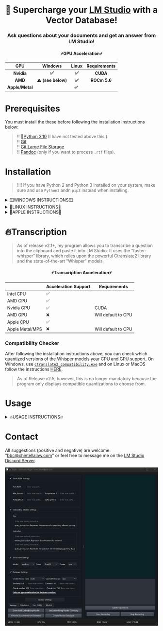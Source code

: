 <div align="center">
  <h1>🚀 Supercharge your <a href="https://lmstudio.ai/">LM Studio</a> with a Vector Database!</h1>
  <h3>Ask questions about your documents and get an answer from LM Studio!</h3>
</div>
<div align="center">
  <h4 align="center">⚡GPU Acceleration⚡
  <table>
    <thead>
      <tr>
        <th>GPU</th>
        <th>Windows</th>
        <th>Linux</th>
        <th>Requirements</th>
      </tr>
    </thead>
    <tbody>
      <tr>
        <td>Nvidia</td>
        <td>✅</td>
        <td>✅</td>
        <td>CUDA</td>
      </tr>
      <tr>
        <td>AMD</td>
        <td>⚠️ (see below)</td>
        <td>✅</td>
        <td>ROCm 5.6</td>
      </tr>
      <tr>
        <td>Apple/Metal</td>
        <td colspan="3" align="center"> ✅ </td>
      </tr>
    </tbody>
  </table></h4>
</div>

# Prerequisites
You must install the these before following the installation instructions below:

> ‼️ 🐍[Python 3.10](https://www.python.org/downloads/release/python-31011/) (I have not tested above this.).<br>
> ‼️ [Git](https://git-scm.com/downloads)<br>
> ‼️ [Git Large File Storage](https://git-lfs.com/).<br>
> ‼️ [Pandoc](https://github.com/jgm/pandoc) (only if you want to process ```.rtf``` files).

# Installation
> ‼️‼️ If you have Python 2 and Python 3 installed on your system, make sure and use ```Python3``` andn ```pip3``` instead when installing.
<details>
  <summary>🪟WINDOWS INSTRUCTIONS🪟</summary>
  
### Step 1
🟢 Nvidia GPU ➜ Install [CUDA 11.8](https://developer.nvidia.com/cuda-11-8-0-download-archive)
🔴 AMD GPU - Unfortunately, PyTorch does not currently support AMD GPUs on Windows.  It's only supported on Linux.  There are several ways to possibly get around this limitation, but I'm unable to verify since I don't have an AMD GPU.  See [HERE](https://ubuntu.com/tutorials/install-ubuntu-on-wsl2-on-windows-11-with-gui-support#1-overview), [HERE](https://ubuntu.com/tutorials/enabling-gpu-acceleration-on-ubuntu-on-wsl2-with-the-nvidia-cuda-platform#1-overview), and possibly [HERE](https://user-images.githubusercontent.com/108230321/275660295-e2d6e097-38c5-4e38-9a1f-f28441ba8812.png).
### Step 2
Download the ZIP file from the latest "release," unzip anywhere on your computer, and go into the ```src``` folder.
### Step 3
Within the ```src``` folder, open a command prompt and create a virtual environment:
```
python -m venv .
```
### Step 4
Activate the virtual environment:
```
.\Scripts\activate
```
### Step 5
```
python -m pip install --upgrade pip
```
### Step 6
🟢 Nvidia GPUs:
```
pip install torch torchvision torchaudio --index-url https://download.pytorch.org/whl/cu118
```
🔴 AMD GPUs - To reiterate, PyTorch does not supprot AMD GPUs Windows, only Linux.
🔵 CPU only:
```
pip install torch torchvision torchaudio
```
### Step 7
```
pip install -r requirements.txt
```
### Optional Step 8 - Double check GPU-Acceleration
Run this script if you want to doublecheck that you installed the Pytorch and gpu-acceleration software correctly:
```
python check_gpu.py
```
</details>

<details>
  <summary>🐧LINUX INSTRUCTIONS🐧</summary>

### Step 1
🟢 Nvidia GPUs ➜ Install [CUDA 11.8](https://developer.nvidia.com/cuda-11-8-0-download-archive)
🔴 AMD GPUs ➜ Install [ROCm version 5.6](https://docs.amd.com/en/docs-5.6.0/deploy/windows/gui/index.html).
> [THIS REPO](https://github.com/nktice/AMD-AI) might also help if AMD's instructions aren't clear.
### Step 2
Download the ZIP file from the latest "release," unzip anywhere on your computer, and go into the ```src``` folder.
### Step 3
Within the ```src``` folder, open a terminal window and create a virtual environment:
```
python -m venv .
```
### Step 4
Activate the virtual environment:
```
source bin/activate
```
### Step 5
```
python -m pip install --upgrade pip
```
### Step 6
🟢 Nvidia GPU:
```
pip install torch torchvision torchaudio --index-url https://download.pytorch.org/whl/cu118
```
🔴 AMD GPU:
```
pip install torch torchvision torchaudio --index-url https://download.pytorch.org/whl/rocm5.6
```
🔵 CPU only:
```
pip install torch torchvision torchaudio --index-url https://download.pytorch.org/whl/cpu
```
### Step 7
```
sudo apt-get install portaudio19-dev
```
### Step 8
```
sudo apt-get install python3-dev
```
### Step 9
```
pip install -r requirements.txt
```
### Optional Step 10
Run this script if you want to doublecheck that you installed the Pytorch and gpu-acceleration software correctly:
```
python check_gpu.py
```
</details>

<details>
  <summary>🍎APPLE INSTRUCTIONS🍎</summary>

### Step 1
All Macs with MacOS 12.3+ come with 🔘 Metal/MPS, which is Apple's implementation of gpu-acceleration (like CUDA for Nvidia and ROCm for AMD).  I'm not sure if it's possible to install on an older MacOS since I don't have an Apple.
### Step 2
Install [Xcode Command Line Tools](https://www.makeuseof.com/install-xcode-command-line-tools/).
### Step 3
Download the ZIP file from the latest "release," unzip anywhere on your computer, and go into the ```src``` folder.
### Step 4
Within the ```src``` folder, open a terminal window and create a virtual environment:
```
python -m venv .
```
### Step 5
Activate the virtual environment:
```
source bin/activate
```
### Step 6
```
python -m pip install --upgrade pip
```
### Step 7
```
pip install torch torchvision torchaudio
```
### Step 8
```
brew install portaudio
```
### Step 9
```
pip install -r requirements.txt
```
### Optional Step 10
Run this script if you want to doublecheck that you installed the Pytorch and gpu-acceleration software correctly:
```
python check_gpu.py
```

</details>

# 🔥Transcription

> As of release v2.1+, my program allows you to transcribe a question into the clipboard and paste it into LM Studio.  It uses the "faster-whisper" library, which relies upon the powerful Ctranslate2 library and the state-of-the-art "Whisper" models.

<div align="center">
  <h4>⚡Transcription Acceleration⚡</h4>
  <table>
    <thead>
      <tr>
        <th></th>
        <th>Acceleration Support</th>
        <th>Requirements</th>
      </tr>
    </thead>
    <tbody>
      <tr>
        <td>Intel CPU</td>
        <td>✅</td>
        <td></td>
      </tr>
      <tr>
        <td>AMD CPU</td>
        <td>✅</td>
        <td></td>
      </tr>
      <tr>
        <td>Nvidia GPU</td>
        <td>✅</td>
        <td>CUDA</td>
      </tr>
      <tr>
        <td>AMD GPU</td>
        <td>❌</td>
        <td>Will default to CPU</td>
      </tr>
      <tr>
        <td>Apple CPU</td>
        <td>✅</td>
        <td></td>
      </tr>
      <tr>
        <td>Apple Metal/MPS</td>
        <td>❌</td>
        <td>Will default to CPU</td>
      </tr>
    </tbody>
  </table>
</div>

### Compatibility Checker
After following the installation instructions above, you can check which quantized versions of the Whisper models your CPU and GPU support.  On Windows, use [```ctranslate2_compatibility.exe```](https://github.com/BBC-Esq/ctranslate2-compatibility-checker/releases/tag/v1.0) and on Linux or MacOS follow the instructions [HERE](https://github.com/BBC-Esq/ctranslate2-compatibility-checker).
> As of Release v2.5, however, this is no longer mandatory because the program only displays compatible quantizations to choose from.

# Usage
<details>
  <summary>🔥USAGE INSTRUCTIONS🔥</summary>

### Step 1 - Virtual Environment
Make sure you are in theh ```src``` folder, have opened a command prompt/terminal, and activated the virtual environment (see installation instructions).
### Step 2
Run Program
```
python gui.py
```
> Only systems running Windows with an Nvidia GPU will display metrics in the GUI.  Feel free to request that I add AMD or Apple support.
### Step 3
The download embedding model button lets you choose to download multiple embedding models.  The command prompt/terminal will state when the download is complete and unpacked.  Don't attempt to create the vector database before.
### Step 4
The set model directory allows you to choose which embedding model to create the vector database.  You can choose any of the embedding models you previously downloaded to see which works best.  Remember, you must recreate the database if you want to use a different embedding model.  Creating the database with one embedding model and then trying to search with a different embedding model will throw an error.  Recreating the vector database will automatically delete the old one.
### Step 5
The choose documents allows you to select which documents you want in the database.  Symbolic links to the files are put within the "Docs_for_DB" folder, but you can also manually copy/paste files into the folder if you prefer having the actual files there.  Also, you can click this button multiple times if your files are in different directories and doing will not delete the files you've already added.  You can remove some/all files to be processed by simply deleting them from the "Docs_for_DB" folder.
> Remember, you must recreate the database anytime you want to add/remove documents.  Adding/removing documents from the "Docs_for_DB" folder does not automatically modify the database.
The supported file types are: ```.pdf```, ```.docx```, ```.txt```, ```.json```, ```.enex```, ```.eml```, ```.msg```, ```.csv```, ```.xls```, ```.xlsx```, ```.rtf```, ```.odt```.
> ‼️ PDF files must have had OCR done on them.

### Step 6
The create database button is self-explanatory.  The command prompt will tell you when it's done and it's safe to search.  However, you can also tell by seeing the GPU usage spike if you're using gpu-acceleration.  Do not attempt to query the database until it's created.

### Step 7
* After the database is created, open LM Studio and load a model.
> ‼️ I highly recommend only llama-2 based models since my program uses that prompt format by default, but just make sure you know what you're doing if you decide to modify the prompt format.
* Click the server tab on the left side.
* Click "Start Server" in the server tab.

### Step 8
Type or transcribe a question into my program and click "Submit Questions."  The vector database will be queried and your question along with the results will be fed to LM Studio for an answer.

</details>

# Contact

All suggestions (positive and negative) are welcome.  "bbc@chintellalaw.com" or feel free to message me on the [LM Studio Discord Server](https://discord.gg/aPQfnNkxGC).

<div align="center">
  <img src="https://github.com/BBC-Esq/ChromaDB-Plugin-for-LM-Studio/raw/main/example.png" alt="Example Image">
</div>
